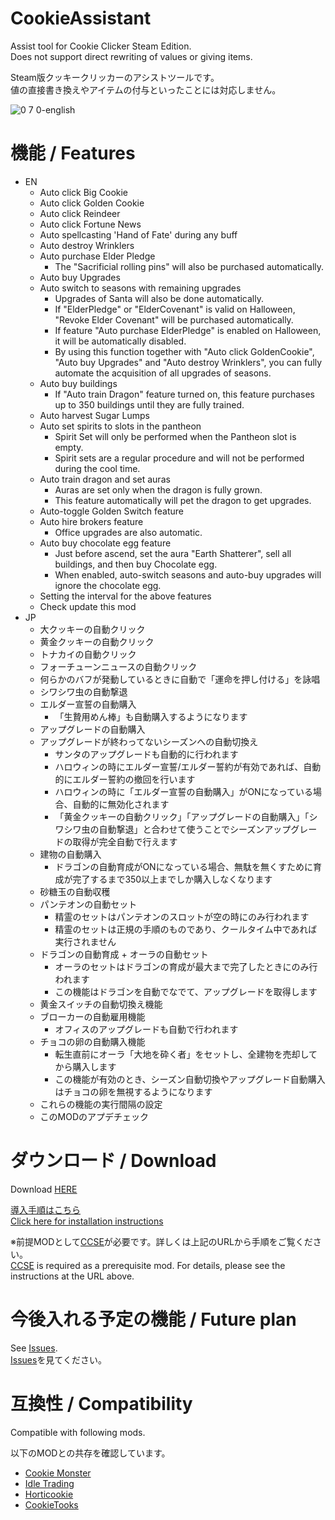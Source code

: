 # CookieAssistant
Assist tool for Cookie Clicker Steam Edition.  
Does not support direct rewriting of values or giving items.

Steam版クッキークリッカーのアシストツールです。  
値の直接書き換えやアイテムの付与といったことには対応しません。

![0 7 0-english](https://user-images.githubusercontent.com/5540614/135812016-51f74abb-c217-4d91-bceb-46658dd390fa.png)

# 機能 / Features

- EN
  - Auto click Big Cookie
  - Auto click Golden Cookie
  - Auto click Reindeer
  - Auto click Fortune News
  - Auto spellcasting 'Hand of Fate' during any buff
  - Auto destroy Wrinklers
  - Auto purchase Elder Pledge
    - The "Sacrificial rolling pins" will also be purchased automatically.
  - Auto buy Upgrades
  - Auto switch to seasons with remaining upgrades
    - Upgrades of Santa will also be done automatically.
    - If "ElderPledge" or "ElderCovenant" is valid on Halloween, "Revoke Elder Covenant" will be purchased automatically.
    - If feature "Auto purchase ElderPledge" is enabled on Halloween, it will be automatically disabled.
    - By using this function together with "Auto click GoldenCookie", "Auto buy Upgrades" and "Auto destroy Wrinklers", you can fully automate the acquisition of all upgrades of seasons.
  - Auto buy buildings
    - If "Auto train Dragon" feature turned on, this feature purchases up to 350 buildings until they are fully trained.
  - Auto harvest Sugar Lumps
  - Auto set spirits to slots in the pantheon
    - Spirit Set will only be performed when the Pantheon slot is empty.
    - Spirit sets are a regular procedure and will not be performed during the cool time.
  - Auto train dragon and set auras
    - Auras are set only when the dragon is fully grown.
    - This feature automatically will pet the dragon to get upgrades.
  - Auto-toggle Golden Switch feature
  - Auto hire brokers feature
    - Office upgrades are also automatic.
  - Auto buy chocolate egg feature
    - Just before ascend, set the aura "Earth Shatterer", sell all buildings, and then buy Chocolate egg.
    - When enabled, auto-switch seasons and auto-buy upgrades will ignore the chocolate egg.
  - Setting the interval for the above features
  - Check update this mod
- JP
  - 大クッキーの自動クリック
  - 黄金クッキーの自動クリック
  - トナカイの自動クリック
  - フォーチューンニュースの自動クリック
  - 何らかのバフが発動しているときに自動で「運命を押し付ける」を詠唱
  - シワシワ虫の自動撃退
  - エルダー宣誓の自動購入
    - 「生贄用めん棒」も自動購入するようになります
  - アップグレードの自動購入
  - アップグレードが終わってないシーズンへの自動切換え
    - サンタのアップグレードも自動的に行われます
    - ハロウィンの時にエルダー宣誓/エルダー誓約が有効であれば、自動的にエルダー誓約の撤回を行います
    - ハロウィンの時に「エルダー宣誓の自動購入」がONになっている場合、自動的に無効化されます
    - 「黄金クッキーの自動クリック」「アップグレードの自動購入」「シワシワ虫の自動撃退」と合わせて使うことでシーズンアップグレードの取得が完全自動で行えます
  - 建物の自動購入
    - ドラゴンの自動育成がONになっている場合、無駄を無くすために育成が完了するまで350以上までしか購入しなくなります
  - 砂糖玉の自動収穫
  - パンテオンの自動セット
    - 精霊のセットはパンテオンのスロットが空の時にのみ行われます
    - 精霊のセットは正規の手順のものであり、クールタイム中であれば実行されません
  - ドラゴンの自動育成 + オーラの自動セット
    - オーラのセットはドラゴンの育成が最大まで完了したときにのみ行われます
    - この機能はドラゴンを自動でなでて、アップグレードを取得します
  - 黄金スイッチの自動切換え機能
  - ブローカーの自動雇用機能
    - オフィスのアップグレードも自動で行われます
  - チョコの卵の自動購入機能
    - 転生直前にオーラ「大地を砕く者」をセットし、全建物を売却してから購入します
    - この機能が有効のとき、シーズン自動切換やアップグレード自動購入はチョコの卵を無視するようになります
  - これらの機能の実行間隔の設定
  - このMODのアプデチェック

# ダウンロード / Download

Download [HERE](https://github.com/hitsub/CookieAssistant/releases/latest/download/CookieAssistant.zip)

[導入手順はこちら](https://steamcommunity.com/sharedfiles/filedetails/?id=2596469882)  
[Click here for installation instructions](https://steamcommunity.com/sharedfiles/filedetails/?id=2596469882)

※前提MODとして[CCSE](https://klattmose.github.io/CookieClicker/)が必要です。詳しくは上記のURLから手順をご覧ください。  
[CCSE](https://klattmose.github.io/CookieClicker/) is required as a prerequisite mod. For details, please see the instructions at the URL above.

# 今後入れる予定の機能 / Future plan

See [Issues](https://github.com/hitsub/CookieAssistant/issues).  
[Issues](https://github.com/hitsub/CookieAssistant/issues)を見てください。

# 互換性 / Compatibility

Compatible with following mods.

以下のMODとの共存を確認しています。

- [Cookie Monster](https://github.com/CookieMonsterTeam/CookieMonster)
- [Idle Trading](https://klattmose.github.io/CookieClicker/)
- [Horticookie](https://klattmose.github.io/CookieClicker/)
- [CookieTooks](https://github.com/hideki0403/CookieTools/)
